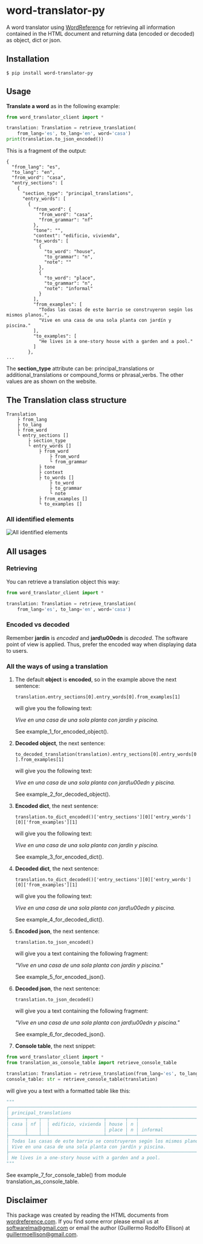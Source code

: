 # word-translator-py

A word translator using [WordReference](https://wordreference.com) for retrieving all information contained in the HTML
document and returning data (encoded or decoded) as object, dict or json.

## Installation

```console
$ pip install word-translator-py
```

## Usage

**Translate a word** as in the following example:

```python
from word_translator_client import *

translation: Translation = retrieve_translation(
    from_lang='es', to_lang='en', word='casa')
print(translation.to_json_encoded())
```

This is a fragment of the output:

```console
{
  "from_lang": "es",
  "to_lang": "en",
  "from_word": "casa",
  "entry_sections": [
    {
      "section_type": "principal_translations",
      "entry_words": [
        {
          "from_word": {
            "from_word": "casa",
            "from_grammar": "nf"
          },
          "tone": "",
          "context": "edificio, vivienda",
          "to_words": [
            {
              "to_word": "house",
              "to_grammar": "n",
              "note": ""
            },
            {
              "to_word": "place",
              "to_grammar": "n",
              "note": "informal"
            }
          ],
          "from_examples": [
            "Todas las casas de este barrio se construyeron según los mismos planos.",
            "Vive en una casa de una sola planta con jardín y piscina."
          ],
          "to_examples": [
            "He lives in a one-story house with a garden and a pool."
          ]
        },
...
```

The **section_type** attribute can be: principal_translations or additional_translations or compound_forms or
phrasal_verbs. The other values are as shown on the website.

## The Translation class structure

```console
Translation
    ├ from_lang
    ├ to_lang
    ├ from_word
    └ entry_sections []
        ├ section_type
        └ entry_words []
            ├ from_word
                ├ from_word
                └ from_grammar
            ├ tone
            ├ context
            ├ to_words []
                ├ to_word
                ├ to_grammar
                └ note
            ├ from_examples []
            └ to_examples []
```

### All identified elements

![All identified elements](https://github.com/softwarelma/word_translator_py/blob/main/wr_entry.jpeg?raw=true)

## All usages

### Retrieving

You can retrieve a translation object this way:

```python
from word_translator_client import *

translation: Translation = retrieve_translation(
    from_lang='es', to_lang='en', word='casa')
```

### Encoded vs decoded

Remember **jardín** is _encoded_ and **jard\u00edn** is _decoded_. The software point of view is applied. Thus, prefer
the encoded way when displaying data to users.

### All the ways of using a translation

1. The default **object** is **encoded**, so in the example above the next sentence:

   `translation.entry_sections[0].entry_words[0].from_examples[1]`

   will give you the following text:

   _Vive en una casa de una sola planta con jardín y piscina._

   See example_1_for_encoded_object().
2. **Decoded object**, the next sentence:

   `to_decoded_translation(translation).entry_sections[0].entry_words[0].from_examples[1]`

   will give you the following text:

   _Vive en una casa de una sola planta con jard\u00edn y piscina._

   See example_2_for_decoded_object().
3. **Encoded dict**, the next sentence:

   `translation.to_dict_encoded()['entry_sections'][0]['entry_words'][0]['from_examples'][1]`

   will give you the following text:

   _Vive en una casa de una sola planta con jardín y piscina._

   See example_3_for_encoded_dict().
4. **Decoded dict**, the next sentence:

   `translation.to_dict_decoded()['entry_sections'][0]['entry_words'][0]['from_examples'][1]`

   will give you the following text:

   _Vive en una casa de una sola planta con jard\u00edn y piscina._

   See example_4_for_decoded_dict().
5. **Encoded json**, the next sentence:

   `translation.to_json_encoded()`

   will give you a text containing the following fragment:

   _"Vive en una casa de una sola planta con jardín y piscina."_

   See example_5_for_encoded_json().
6. **Decoded json**, the next sentence:

   `translation.to_json_decoded()`

   will give you a text containing the following fragment:

   _"Vive en una casa de una sola planta con jard\u00edn y piscina."_

   See example_6_for_decoded_json().
7. **Console table**, the next snippet:

```python
from word_translator_client import *
from translation_as_console_table import retrieve_console_table

translation: Translation = retrieve_translation(from_lang='es', to_lang='en', word='casa')
console_table: str = retrieve_console_table(translation)
```

will give you a text with a formatted table like this:

```python
"""
┌─────────────────────────────────────────────────────────────────────────┐
│ principal_translations                                                  │
├──────┬────┬──┬────────────────────┬───────┬───┬─────────────────────────┤
│ casa │ nf │  │ edificio, vivienda │ house │ n │                         │
│      │    │  │                    │ place │ n │ informal                │
├──────┴────┴──┴────────────────────┴───────┴───┴─────────────────────────┤
│ Todas las casas de este barrio se construyeron según los mismos planos. │
│ Vive en una casa de una sola planta con jardín y piscina.               │
├─────────────────────────────────────────────────────────────────────────┤
│ He lives in a one-story house with a garden and a pool.                 │
"""
```

See example_7_for_console_table() from module translation_as_console_table.

## Disclaimer

This package was created by reading the HTML documents from [wordreference.com](https://wordreference.com). If you find
some error please
email us at softwarelma@gmail.com or email the author (Guillermo Rodolfo Ellison) at guillermoellison@gmail.com.
